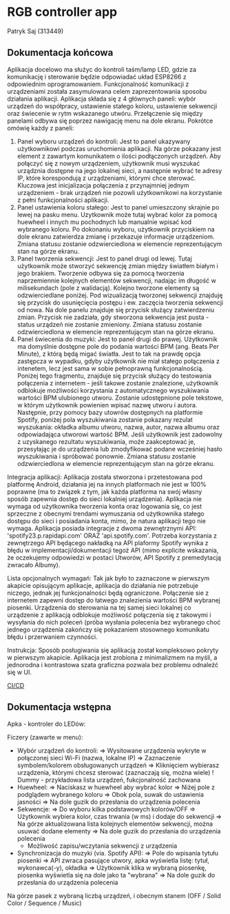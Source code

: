 # RGB controller app

Patryk Saj (313449)

## Dokumentacja końcowa

Aplikacja docelowo ma służyc do kontroli taśm/lamp LED, gdzie za komunikację i sterowanie będzie odpowiadać układ ESP8266 z odpowiednim oprogramowaniem.
Funkcjonalność komunikacji z urządzeniami została zasymulowana celem zaprezentowania sposobu działania aplikacji.
Aplikacja składa się z 4 głównych paneli: wybór urządzeń do współpracy, ustawienie stałego koloru, ustawienie sekwencji oraz świecenie w rytm wskazanego utwóru.
Przełączenie się między panelami odbywa się poprzez nawigację menu na dole ekranu. Pokrótce omówię każdy z paneli:
1. Panel wyboru urządzeń do kontroli: 
	Jest to panel ukazywany użytkownikowi podczas uruchomienia aplikacji. Na górze pokazany jest element z zawartym komunikatem o ilości podłączonych urządzeń.
	Aby połączyć się z nowym urządzeniem, użytkownik musi wyszukać urządznia dostępne na jego lokalnej sieci, a następnie wybrać te adresy IP, które korespondują z urządzeniami, którymi chce sterować. Kluczowa jest inicjalizacja połączenia z przynajmniej jednym urządzeniem - brak urządzeń nie pozowli użytkownikowi na korzystanie z pełni funkcjonalności aplikacji.
2. Panel ustawienia koloru stałego:
	Jest to panel umieszczony skrajnie po lewej na pasku menu. Uzytkownik może tutaj wybrać kolor za pomocą huewheel i innych mu pochodnych lub manualnie wpisać kod wybranego koloru. Po dokonaniu wyboru, użytkownik przyciskiem na dole ekranu zatwierdza zmianę i przekazuje informacje urządzeniom. Zmiana statusu zostanie odzwierciedlona w elemencie reprezentującym stan na górze ekranu.
3. Panel tworzenia sekwencji:
	Jest to panel drugi od lewej. Tutaj użytkownik może stworzyć sekwencję zmian między światłem białym i jego brakiem. Tworzenie odbywa się za pomocą tworzenia naprzemiennie kolejnych elementów sekwencji, nadając im długość w milisekundach (pole z walidacją). Kolejno tworzone elementy są odzwierciedlane poniżej.
	Pod wizualizacją tworzonej sekwencji znajduję się przycisk do usunięcięcia postępu i ew. zaczęcia tworzenia sekwencji od nowa. Na dole panelu znajduje się przycisk służący zatwierdzeniu zmian. Przycisk nie zadziała, gdy stworzona sekwencja jest pusta - status urządzeń nie zostanie zmieniony. Zmiana statusu zostanie odzwierciedlona w elemencie reprezentującym stan na górze ekranu.
4. Panel świecenia do muzyki:
	Jest to panel drugi do prawej. Użytkownik ma domyślnie dostępne pole do podania wartości BPM (ang. Beats Per Minute), z którą będą migać światła. Jest to tak na prawdę opcja zastępcza w wypadku, gdyby użytkownik nie miał stałego połączenia z intenetem, lecz jest sama w sobie pełnoprawną funkcjonalnością. Poniżej tego fragmentu, znajduje się przycisk służący do testowania połączenia z internetem - jeśli takowe zostanie znalezione, użytkownik odblokuje możliwości korzystania z automatycznego wyszukiwania wartości BPM ulubionego utworu. Zostanie udostępnione pole tekstowe, w którym użytkownik powienien wpisać nazwę utworu i autora. Następnie, przy pomocy bazy utowrów dostępnych na platformie Spotify, poniżej pola wyszukiwania zostanie pokazany rezulat wyszukania: okładka albumu utworu, nazwa, autor, nazwa albumu oraz odpowiadająca utworowi wartość BPM. Jeśli użytkownik jest zadowolny z uzyskanego rezultatu wyszukiwania, może zaakceptować je, przesyłając je do urządzenia lub zmodyfikować podane wcześniej hasło wyszukiwania i spróbować ponownie. Zmiana statusu zostanie odzwierciedlona w elemencie reprezentującym stan na górze ekranu.
	
Integracja aplikacji:
	Aplikacja została stworzona i przetestowana pod platformę Android, działania jej na innych platformach nie jest w 100% poprawne (ma to związek z tym, jak każda platforma na swój własny sposób zapewnia dostęp do sieci lokalniej urządzenia). 
	Aplikacja nie wymaga od użytkownika tworzenia konta oraz logowania się, co jest sprzeczne z obecnymi trendami wymuszania od użytkownika stałego dostępu do sieci i posiadania konta, mimo, że natura aplikacji tego nie wymaga. 
	Aplikacja posiada integracje z dwoma zewnętrznymi API: 'spotify23.p.rapidapi.com' ORAZ 'api.spotify.com'. Potrzeba korzystania z zewnętrzego API będącego nakładką na API plaformy Spotify wynika z błędu w implementacji/dokumentacji tegoż API (mimo explicite wskazania, że oczekujemy odpowiedzi w postaci Utworów, API Spotify z premedytacją zwracało Albumy).
	
Lista opcjonalnych wymagań:
	Tak jak było to zaznaczone w pierwszym akapicie opisującym aplikacje, aplikacja do działania nie potrzebuje niczego, jednak jej funkcjonalności będą ograniczone. Połączenie sie z internetem zapewni dostęp do łatwego znalezienia wartości BPM wybranej piosenki. Urządzenia do sterowania na tej samej sieci lokalnej co urządzenie z aplikacją odblokuje możliwość połączenia się z takowymi i wysyłania do nich poleceń (próba wysłania polecenia bez wybranego choć jednego urządzenia zakończy się pokazaniem stosownego komunikatu błędu i przerwaniem czynności.
	
Instrukcja:
	Sposób posługiwania się aplikacją został kompleksowo pokryty w pierwszym akapicie. Aplikacja jest zrobiona z minimalizmem na myśli, a jednorodna i kontrastowa szata graficzna pozwala bez problemu odnaleźć się w UI.
	
[CI/CD](vercel.png)
	

## Dokumentacja wstępna

Apka - kontroler do LEDów:

Ficzery (zawarte w menu):
- Wybór urządzeń do kontroli:
	=> Wysitowane urządzenia wykryte w połączonej sieci Wi-Fi (nazwa, lokalne IP)
	=> Zaznaczenie symbolem/kolorem obsługowanych urządzeń
	=> Kliknięciem wybierasz urządzenia, którymi chcesz sterować (zaznaczają się, można wiele)
	!  Dummy - przykładowa lista urządzeń, fukcjonalność zachowana
- Huewheel:
	=> Naciskasz w huewheel aby wybrać kolor
	=> Niżej pole z podglądem wybranego koloru
	=> Obok pola, suwak do ustawienia jasności
	=> Na dole guzik do przesłania do urządzenia polecenia
- Sekwencje:
	=> Do wyboru kilka podstawowych kolorów/OFF
	=> Użytkownik wybiera kolor, czas trwania (w ms) i dodaje do sekwencji
	=> Na górze aktualizowana lista kolejnych elementów sekwencji, można usuwać dodane elementy
	=> Na dole guzik do przesłania do urządzenia polecenia
	*  Możliwość zapisu/wczytania sekwencji z urządzenia
- Synchronizacja do muzyki (via. Spotify API):
	=> Pole do wpisania tytułu piosenki
	=> API zwraca pasujące utwory, apka wyświetla listę: tytuł, wykonawca(-y), okładka
	=> Użytkownik klika w wybraną piosenkę, piosenka wyświetla się na dole jako ta "wybrana"
	=> Na dole guzik do przesłania do urządzenia polecenia

Na górze pasek z wybraną liczbą urządzeń, i obecnym stanem (OFF / Solid Color / Sequence / Music)